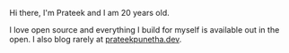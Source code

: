 Hi there, I'm Prateek and I am 20 years old.

I love open source and everything I build for myself is available out in the open. I also blog rarely at [prateekpunetha.dev](https://prateekpunetha.dev).
